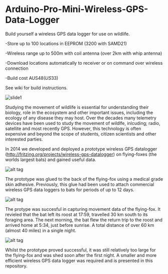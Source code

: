 # Arduino-Pro-Mini-Wireless-GPS-Data-Logger
Build yourself a wireless GPS data logger for use on wildlife.

-Store up to 100 locations in EEPROM (3200 with SAMD21)

-Wireless range up to 500m with coil antenna (over 2km with whip antenna)

-Download locations automatically to receiver or on command over wireless connection

-Build cost AUS$48 (US$33)

See wiki for build instructions.

![slide1](https://cloud.githubusercontent.com/assets/16680738/12371287/9c0bcbc4-bc79-11e5-9c2a-b8c752efde74.jpg)

Studying the movement of wildlife is essential for understanding their biology, role in the ecosystem and other important issues, including the ecology of any disease they may host. Over the decades many telemetry devices have been used to study the movement of wildlfe, inlcuding; radio, satellite and most recently GPS. However, this technology is often expensive and beyond the scope of students, citizen scientists and other interested parties.

In 2014 we developed and deployed a prototype wireless GPS datalogger (http://fritzing.org/projects/wireless-gps-datalogger) on flying-foxes (the worlds largest bats) and gained useful data.

![alt tag](http://fritzing.org/media/fritzing-repo/projects/w/wireless-gps-datalogger/images/IMG_2445.JPG)

The prototype was glued to the back of the flying-fox using a medical grade skin adhesive. Previously, this glue had been used to attach commercial wireless GPS data loggers to bats for periods of up to 12 days.

![alt tag](http://fritzing.org/media/fritzing-repo/projects/w/wireless-gps-datalogger/images/IMG_2514.JPG)

The protype was succesful in capturing movement data of the flying-fox. It revieled that the bat left its roost at 17:59, travelled 30 km south to its foraging area. The next morning, the bat flew the return trip to the roost and arrived home at 5:34, just before sunrise. A total distance of over 60 km (almost 40 miles) in a single night.

![alt tag](http://fritzing.org/media/fritzing-repo/projects/w/wireless-gps-datalogger/images/IMG_2446.JPG)

Whilst the prototype proved successful, it was still relatively too large for the flying-fox and was shed soon after the first night. A smaller and more efficient wireless GPS data logger was required and is presented in this repository. 
